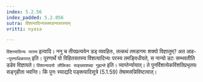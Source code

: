 ```yaml
---
index: 5.2.56
index_padded: 5.2.056
sutra: विंशत्यादिभ्यस्तमडन्यतरस्याम्
vritti: nyasa

---
```

`विंशत्यादिभ्यः परस्य` इत्यादि। ननु च तीयप्रत्ययेन डड् व्यवहितः, तत्कथं तमडागमः शक्यो विज्ञातुम्? अत आह--`पूरणाधिकारात्` इति। पूरणार्थे यो विहितसतस्य विंशत्यादिभ्यः परस्य तमङ्विधीयते, स नान्यो डटः सम्भवतीति डडेव विज्ञायते।
`विंशात्यादयो लौकिकाः सङ्ख्याशब्दा गुह्यन्ते` इति। व्याप्तेर्न्यायात्। ते पुनर्विशत्येकविंशतिप्रभृतयः सङ्गृहीता भवन्ति। किं पुनः स्याद्यदि पड्क्त्यादिसूत्रे (5.1.59) तेषामसन्निविष्टत्वात्।